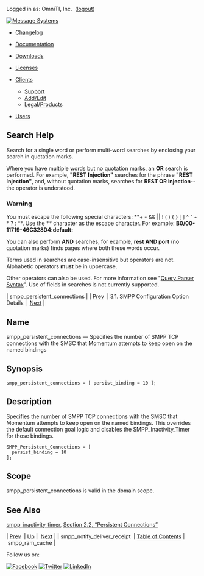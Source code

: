 Logged in as: OmniTI, Inc.  ([logout](https://support.messagesystems.com/logout.php))

[![Message Systems](https://support.messagesystems.com/images/ms-white205.png)](https://support.messagesystems.com/start.php) 

*   [Changelog](https://support.messagesystems.com/start.php?show=changelog)
*   [Documentation](https://support.messagesystems.com/docs/)
*   [Downloads](https://support.messagesystems.com/start.php)

*   [Licenses](https://support.messagesystems.com/license_summary.php)
*   <a href="">Clients</a>
    *   [Support](https://support.messagesystems.com/cs.php)
    *   [Add/Edit](https://support.messagesystems.com/edit_client.php)
    *   [Legal/Products](https://support.messagesystems.com/edit_products.php)
*   [Users](https://support.messagesystems.com/edit_customer.php)

## Search Help

Search for a single word or perform multi-word searches by enclosing your search in quotation marks.

Where you have multiple words but no quotation marks, an **OR** search is performed. For example, **"REST Injection"** searches for the phrase **"REST Injection"**, and, without quotation marks, searches for **REST OR Injection**--the operator is understood.

### Warning

You must escape the following special characters: **+ - && || ! ( ) { } [ ] ^ " ~ * ? : \**. Use the **\** character as the escape character. For example: **B0/00-11719-46C328D4\:default\:**

You can also perform **AND** searches, for example, **rest AND port** (no quotation marks) finds pages where both these words occur.

Terms used in searches are case-insensitive but operators are not. Alphabetic operators **must** be in uppercase.

Other operators can also be used. For more information see "[Query Parser Syntax](https://lucene.apache.org/core/old_versioned_docs/versions/3_0_0/queryparsersyntax.html)". Use of fields in searches is not currently supported.

| smpp_persistent_connections |
| [Prev](mobility.conf.smpp_notify_deliver_receipt.php)  | 3.1. SMPP Configuration Option Details |  [Next](mobility.conf.smpp_ram_cache.php) |

<a name="mobility.conf.smpp_persistent_connections"></a>
## Name

smpp_persistent_connections — Specifies the number of SMPP TCP connections with the SMSC that Momentum attempts to keep open on the named bindings

## Synopsis

`smpp_persistent_connections = [ persist_binding = 10 ];`

<a name="idp1877504"></a>
## Description

Specifies the number of SMPP TCP connections with the SMSC that Momentum attempts to keep open on the named bindings. This overrides the default connection goal logic and disables the SMPP_Inactivity_Timer for those bindings.

```
SMPP_Persistent_Connections = [
  persist_binding = 10
];
```
<a name="idp1880032"></a>
## Scope

smpp_persistent_connections is valid in the domain scope.

<a name="idp1881888"></a>
## See Also

[smpp_inactivity_timer](mobility.conf.smpp_inactivity_timer.php "smpp_inactivity_timer"), [Section 2.2, “Persistent Connections”](mobility.persistent.connections.php "2.2. Persistent Connections")

| [Prev](mobility.conf.smpp_notify_deliver_receipt.php)  | [Up](mobility.smpp.options.php#mobility.conf) |  [Next](mobility.conf.smpp_ram_cache.php) |
| smpp_notify_deliver_receipt  | [Table of Contents](index.php) |  smpp_ram_cache |

Follow us on:

[![Facebook](https://support.messagesystems.com/images/icon-facebook.png)](http://www.facebook.com/messagesystems) [![Twitter](https://support.messagesystems.com/images/icon-twitter.png)](http://twitter.com/#!/MessageSystems) [![LinkedIn](https://support.messagesystems.com/images/icon-linkedin.png)](http://www.linkedin.com/company/message-systems)